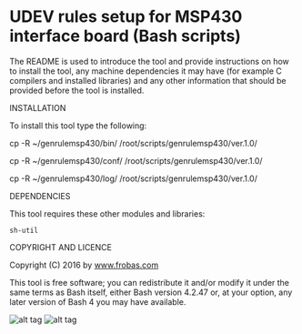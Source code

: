 UDEV rules setup for MSP430 interface board (Bash scripts)
================================================================================

The README is used to introduce the tool and provide instructions on
how to install the tool, any machine dependencies it may have (for
example C compilers and installed libraries) and any other information
that should be provided before the tool is installed.

INSTALLATION

To install this tool type the following:

   cp -R ~/genrulemsp430/bin/   /root/scripts/genrulemsp430/ver.1.0/

   cp -R ~/genrulemsp430/conf/  /root/scripts/genrulemsp430/ver.1.0/

   cp -R ~/genrulemsp430/log/   /root/scripts/genrulemsp430/ver.1.0/


DEPENDENCIES

This tool requires these other modules and libraries:

  	sh-util

COPYRIGHT AND LICENCE

Copyright (C) 2016 by www.frobas.com

This tool is free software; you can redistribute it and/or modify
it under the same terms as Bash itself, either Bash version 4.2.47 or,
at your option, any later version of Bash 4 you may have available.

![alt tag](https://raw.githubusercontent.com/vroncevic/genrulemsp430/master/bash_logo_255_113.png)
![alt tag](https://raw.githubusercontent.com/vroncevic/genrulemsp430/master/linux_logo_327_215.jpg)
